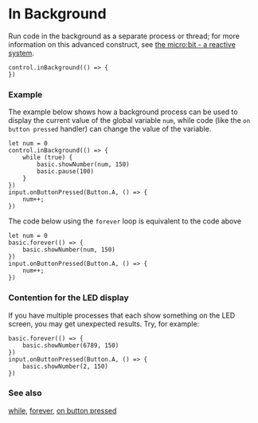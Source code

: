 # In Background

Run code in the background as a separate process or thread; for more information on this advanced construct, see [the micro:bit - a reactive system](/microbit/device/reactive).

```sig
control.inBackground(() => {
})
```

### Example

The example below shows how a background process can be used to display the current value of the global variable `num`, while code (like the `on button pressed` handler) can change the value of the variable.

```blocks
let num = 0
control.inBackground(() => {
    while (true) {
        basic.showNumber(num, 150)
        basic.pause(100)
    }
})
input.onButtonPressed(Button.A, () => {
    num++;
})
```

The code below using the `forever` loop is equivalent to the code above

```blocks
let num = 0
basic.forever(() => {
    basic.showNumber(num, 150)
})
input.onButtonPressed(Button.A, () => {
    num++;
})
```

### Contention for the LED display

If you have multiple processes that each show something on the LED screen, you may get unexpected results. Try, for example:

```blocks
basic.forever(() => {
    basic.showNumber(6789, 150)
})
input.onButtonPressed(Button.A, () => {
    basic.showNumber(2, 150)
})
```

### See also

[while](/microbit/reference/loops/while), [forever](/microbit/reference/basic/forever), [on button pressed](/microbit/reference/input/on-button-pressed)

